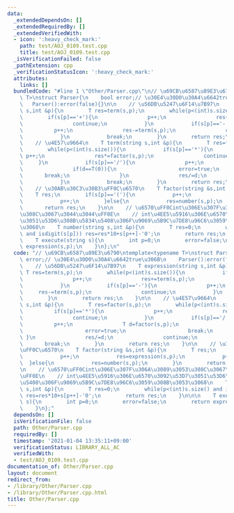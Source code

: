 ```yaml
---
data:
  _extendedDependsOn: []
  _extendedRequiredBy: []
  _extendedVerifiedWith:
  - icon: ':heavy_check_mark:'
    path: test/AOJ_0109.test.cpp
    title: test/AOJ_0109.test.cpp
  _isVerificationFailed: false
  _pathExtension: cpp
  _verificationStatusIcon: ':heavy_check_mark:'
  attributes:
    links: []
  bundledCode: "#line 1 \"Other/Parser.cpp\"\n// \u69CB\u6587\u89E3\u6790\ntemplate<typename\
    \ T>\nstruct Parser{\n    bool error;// \u30E4\u30D0\u30A4\u6642true\u306B\n \
    \   Parser():error(false){}\n\n    // \u56DB\u5247\u6F14\u7B97\n    T expression(string\
    \ s,int &p){\n        T res=term(s,p);\n        while(p<(int)s.size()){\n    \
    \        if(s[p]=='+'){\n                p++;\n                res+=term(s,p);\n\
    \                continue;\n            }\n            if(s[p]=='-'){\n      \
    \          p++;\n                res-=term(s,p);\n                continue;\n\
    \            }\n            break;\n        }\n        return res;\n    }\n\n\
    \    // \u4E57\u9664\n    T term(string s,int &p){\n        T res=factor(s,p);\n\
    \        while(p<(int)s.size()){\n            if(s[p]=='*'){\n               \
    \ p++;\n                res*=factor(s,p);\n                continue;\n       \
    \     }\n            if(s[p]=='/'){\n                p++;\n                T d=factor(s,p);\n\
    \                if(d==T(0)){\n                    error=true;\n             \
    \       break;\n                }\n                res/=d;\n                continue;\n\
    \            }\n            break;\n        }\n        return res;\n    }\n\n\
    \    // \u30AB\u30C3\u30B3\uFF0C\u6570\n    T factor(string &s,int &p){\n    \
    \    T res;\n        if(s[p]=='('){\n            p++;\n            res=expression(s,p);\n\
    \            p++;\n        }else{\n            res=number(s,p);\n        }\n \
    \       return res;\n    }\n\n    // \u6570\uFF0Cint\u306E\u307F\u306A\u3089\u3053\
    \u308C\u3067\u3044\u3044\uFF0E\n    // int\u4EE5\u5916\u306E\u6570\u3092\u53D7\
    \u3051\u53D6\u308B\u5834\u5408\u306F\u9069\u5B9C\u7DE8\u96C6\u3059\u308B\u3053\
    \u3068\n    T number(string s,int &p){\n        T res=0;\n        while(p<(int)s.size()\
    \ and isdigit(s[p])) res=res*10+s[p++]-'0';\n        return res;\n    }\n\n\n\
    \    T execute(string s){\n        int p=0;\n        error=false;\n        return\
    \ expression(s,p);\n    }\n};\n"
  code: "// \u69CB\u6587\u89E3\u6790\ntemplate<typename T>\nstruct Parser{\n    bool\
    \ error;// \u30E4\u30D0\u30A4\u6642true\u306B\n    Parser():error(false){}\n\n\
    \    // \u56DB\u5247\u6F14\u7B97\n    T expression(string s,int &p){\n       \
    \ T res=term(s,p);\n        while(p<(int)s.size()){\n            if(s[p]=='+'){\n\
    \                p++;\n                res+=term(s,p);\n                continue;\n\
    \            }\n            if(s[p]=='-'){\n                p++;\n           \
    \     res-=term(s,p);\n                continue;\n            }\n            break;\n\
    \        }\n        return res;\n    }\n\n    // \u4E57\u9664\n    T term(string\
    \ s,int &p){\n        T res=factor(s,p);\n        while(p<(int)s.size()){\n  \
    \          if(s[p]=='*'){\n                p++;\n                res*=factor(s,p);\n\
    \                continue;\n            }\n            if(s[p]=='/'){\n      \
    \          p++;\n                T d=factor(s,p);\n                if(d==T(0)){\n\
    \                    error=true;\n                    break;\n               \
    \ }\n                res/=d;\n                continue;\n            }\n     \
    \       break;\n        }\n        return res;\n    }\n\n    // \u30AB\u30C3\u30B3\
    \uFF0C\u6570\n    T factor(string &s,int &p){\n        T res;\n        if(s[p]=='('){\n\
    \            p++;\n            res=expression(s,p);\n            p++;\n      \
    \  }else{\n            res=number(s,p);\n        }\n        return res;\n    }\n\
    \n    // \u6570\uFF0Cint\u306E\u307F\u306A\u3089\u3053\u308C\u3067\u3044\u3044\
    \uFF0E\n    // int\u4EE5\u5916\u306E\u6570\u3092\u53D7\u3051\u53D6\u308B\u5834\
    \u5408\u306F\u9069\u5B9C\u7DE8\u96C6\u3059\u308B\u3053\u3068\n    T number(string\
    \ s,int &p){\n        T res=0;\n        while(p<(int)s.size() and isdigit(s[p]))\
    \ res=res*10+s[p++]-'0';\n        return res;\n    }\n\n\n    T execute(string\
    \ s){\n        int p=0;\n        error=false;\n        return expression(s,p);\n\
    \    }\n};"
  dependsOn: []
  isVerificationFile: false
  path: Other/Parser.cpp
  requiredBy: []
  timestamp: '2021-01-04 13:35:11+09:00'
  verificationStatus: LIBRARY_ALL_AC
  verifiedWith:
  - test/AOJ_0109.test.cpp
documentation_of: Other/Parser.cpp
layout: document
redirect_from:
- /library/Other/Parser.cpp
- /library/Other/Parser.cpp.html
title: Other/Parser.cpp
---
```

